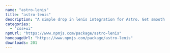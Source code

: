 ```yaml
---
name: "astro-lenis"
title: "astro-lenis"
description: "A simple drop in lenis integration for Astro. Get smooth or die trying."
categories:
  - "css+ui"
npmUrl: "https://www.npmjs.com/package/astro-lenis"
homepageUrl: "https://www.npmjs.com/package/astro-lenis"
downloads: 201
---
```

